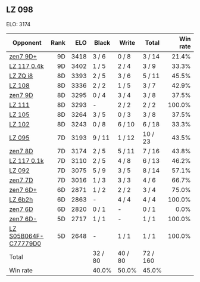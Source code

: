 ## LZ 098 ##

ELO: 3174

Opponent | Rank | ELO | Black | Write | Total | Win rate
---------|-----:|----:|-------|-------|-------|-------:
[zen7 9D+](zen7%209D+.md) | 9D | 3418 | 3 / 6 | 0 / 8 | 3 / 14 | 21.4%
[LZ 117 0.4k](LZ%20117%200.4k.md) | 9D | 3402 | 1 / 5 | 2 / 4 | 3 / 9 | 33.3%
[LZ ZQ i8](LZ%20ZQ%20i8.md) | 8D | 3393 | 2 / 5 | 3 / 6 | 5 / 11 | 45.5%
[LZ 108](LZ%20108.md) | 8D | 3336 | 2 / 2 | 1 / 5 | 3 / 7 | 42.9%
[zen7 9D](zen7%209D.md) | 8D | 3295 | 0 / 4 | 3 / 4 | 3 / 8 | 37.5%
[LZ 111](LZ%20111.md) | 8D | 3293 | - | 2 / 2 | 2 / 2 | 100.0%
[LZ 105](LZ%20105.md) | 8D | 3264 | 3 / 5 | 0 / 3 | 3 / 8 | 37.5%
[LZ 102](LZ%20102.md) | 8D | 3243 | 0 / 8 | 6 / 10 | 6 / 18 | 33.3%
[LZ 095](LZ%20095.md) | 7D | 3193 | 9 / 11 | 1 / 12 | 10 / 23 | 43.5%
[zen7 8D](zen7%208D.md) | 7D | 3174 | 2 / 5 | 5 / 11 | 7 / 16 | 43.8%
[LZ 117 0.1k](LZ%20117%200.1k.md) | 7D | 3110 | 2 / 5 | 4 / 8 | 6 / 13 | 46.2%
[LZ 092](LZ%20092.md) | 7D | 3075 | 5 / 9 | 3 / 5 | 8 / 14 | 57.1%
[zen7 7D](zen7%207D.md) | 7D | 3016 | 1 / 3 | 3 / 3 | 4 / 6 | 66.7%
[zen7 6D+](zen7%206D+.md) | 6D | 2871 | 1 / 2 | 2 / 2 | 3 / 4 | 75.0%
[LZ 6b2h](LZ%206b2h.md) | 6D | 2863 | - | 4 / 4 | 4 / 4 | 100.0%
[zen7 6D](zen7%206D.md) | 6D | 2820 | 0 / 1 | - | 0 / 1 | 0.0%
[zen7 6D-](zen7%206D-.md) | 5D | 2717 | 1 / 1 | - | 1 / 1 | 100.0%
[LZ S05B064F-C77779D0](LZ%20S05B064F-C77779D0.md) | 5D | 2648 | - | 1 / 1 | 1 / 1 | 100.0%
Total | | | 32 / 80 | 40 / 80 | 72 / 160 | 
Win rate| | | 40.0% | 50.0% | 45.0% | 
